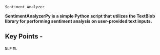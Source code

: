 ```Sentiment Analyzer```

**SentimentAnalyzerPy is a simple Python script that utilizes the TextBlob library for performing sentiment analysis on user-provided text inputs.**

## Key Points -
```NLP```
```ML```
